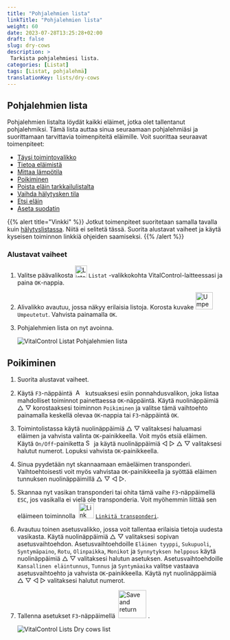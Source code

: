 ```yaml
---
title: "Pohjalehmien lista"
linkTitle: "Pohjalehmien lista"
weight: 60
date: 2023-07-28T13:25:28+02:00
draft: false
slug: dry-cows
description: >
 Tarkista pohjalehmiesi lista.
categories: [Listat]
tags: [Listat, pohjalehmä]
translationKey: lists/dry-cows
---
```

## Pohjalehmien lista

Pohjalehmien listalta löydät kaikki eläimet, jotka olet tallentanut pohjalehmiksi. Tämä lista auttaa sinua seuraamaan pohjalehmiäsi ja suorittamaan tarvittavia toimenpiteitä eläimille. Voit suorittaa seuraavat toimenpiteet:

- [Täysi toimintovalikko](../alarm/#täydellinen-toimintovalikko)
- [Tietoa eläimistä](../alarm/#tieto-eläimistä)
- [Mittaa lämpötila](../alarm/#mittaa-lämpötila)
- [Poikiminen](#poikiminen)
- [Poista eläin tarkkailulistalta](../on-watch/#poista-eläin-tarkkailulistalta)
- [Vaihda hälytysken tila](../on-watch/#vaihda-hälytysken-tila)
- [Etsi eläin](../alarm/#etsi-eläin)
- [Aseta suodatin](../alarm/#aseta-suodatin)


{{% alert title="Vinkki" %}}
Jotkut toimenpiteet suoritetaan samalla tavalla kuin [hälytyslistassa](../alarm). Niitä ei selitetä tässä. Suorita alustavat vaiheet ja käytä kyseisen toiminnon linkkiä ohjeiden saamiseksi.
{{% /alert %}}

### Alustavat vaiheet

1. Valitse päävalikosta <img src="/icons/main/lists.svg" width="28" align="bottom" alt="Listat" /> `Listat` -valikkokohta VitalControl-laitteessasi ja paina `OK`-nappia.

2. Alivalikko avautuu, jossa näkyy erilaisia listoja. Korosta kuvake <img src="/icons/lists/drycows.svg" width="40" align="bottom" alt="Umpeutetut" /> `Umpeutetut`. Vahvista painamalla `OK`.

3. Pohjalehmien lista on nyt avoinna.

   ![VitalControl Listat Pohjalehmien lista](../images/firststeps5.png "Alustavat vaiheet")

## Poikiminen

1. Suorita alustavat vaiheet.

2. Käytä `F3`-näppäintä &nbsp;<img src="/icons/footer/open-popup.svg" width="15" align="bottom" alt="Avaa ponnahdusikkuna" />&nbsp; kutsuaksesi esiin ponnahdusvalikon, joka listaa mahdolliset toiminnot painettaessa `OK`-näppäintä. Käytä nuolinäppäimiä △ ▽ korostaaksesi toiminnon `Poikiminen` ja valitse tämä vaihtoehto painamalla keskellä olevaa `OK`-nappia tai `F3`-näppäintä `OK`.

3. Toimintolistassa käytä nuolinäppäimiä △ ▽ valitaksesi haluamasi eläimen ja vahvista valinta `OK`-painikkeella. Voit myös etsiä eläimen. Käytä `On/Off`-painiketta <img src="/icons/footer/search.svg" width="15" align="bottom" alt="Search" /> ja käytä nuolinäppäimiä ◁ ▷ △ ▽ valitaksesi halutut numerot. Lopuksi vahvista `OK`-painikkeella.

4. Sinua pyydetään nyt skannaamaan emäeläimen transponderi. Vaihtoehtoisesti voit myös vahvistaa `OK`-painikkeella ja syöttää eläimen tunnuksen nuolinäppäimillä △ ▽ ◁ ▷.

5. Skannaa nyt vasikan transponderi tai ohita tämä vaihe `F3`-näppäimellä `ESC`, jos vasikalla ei vielä ole transponderia. Voit myöhemmin liittää sen eläimeen toiminnolla &nbsp;<img src="/icons/actions/link-transponder.svg" width="35" align="bottom" alt="Link transponder" /> [`Linkitä transponderi`](../../actions/link-transponder).

6. Avautuu toinen asetusvalikko, jossa voit tallentaa erilaisia tietoja uudesta vasikasta. Käytä nuolinäppäimiä △ ▽ valitaksesi sopivan asetusvaihtoehdon. Asetusvaihtoehdoille `Eläimen tyyppi`, `Sukupuoli`, `Syntymäpaino`, `Rotu`, `Olinpaikka`, `Monikot` ja `Synnytyksen helppous` käytä nuolinäppäimiä △ ▽ valitaksesi halutun asetuksen. Asetusvaihtoehdoille `Kansallinen eläintunnus`, `Tunnus` ja `Syntymäaika` valitse vastaava asetusvaihtoehto ja vahvista `OK`-painikkeella. Käytä nyt nuolinäppäimiä △ ▽ ◁ ▷ valitaksesi halutut numerot.

7. Tallenna asetukset `F3`-näppäimellä &nbsp;<img src="/icons/footer/save_exit.svg" width="65" align="bottom" alt="Save and return" />&nbsp;.

   ![VitalControl Lists Dry cows list](../images/calving.png "Poikiminen")
